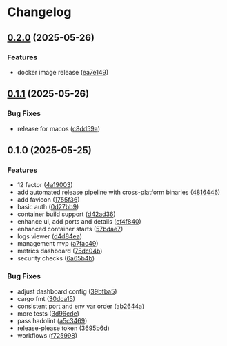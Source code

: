 # Changelog

## [0.2.0](https://github.com/OscillateLabsLLC/simple-docker-manager/compare/v0.1.1...v0.2.0) (2025-05-26)


### Features

* docker image release ([ea7e149](https://github.com/OscillateLabsLLC/simple-docker-manager/commit/ea7e149a1f5eb052d632601b3cc138816d79429e))

## [0.1.1](https://github.com/OscillateLabsLLC/simple-docker-manager/compare/v0.1.0...v0.1.1) (2025-05-26)


### Bug Fixes

* release for macos ([c8dd59a](https://github.com/OscillateLabsLLC/simple-docker-manager/commit/c8dd59a313213f341697239027bbe33bf601db83))

## 0.1.0 (2025-05-25)


### Features

* 12 factor ([4a19003](https://github.com/OscillateLabsLLC/simple-docker-manager/commit/4a19003735b4f8f5dc728de9a410a52bfaf163bd))
* add automated release pipeline with cross-platform binaries ([4816446](https://github.com/OscillateLabsLLC/simple-docker-manager/commit/481644622348c13f524f4d382fe752425f28aab4))
* add favicon ([1755f36](https://github.com/OscillateLabsLLC/simple-docker-manager/commit/1755f36b9a3f0a9f7a6619677541520778a977aa))
* basic auth ([0d27bb9](https://github.com/OscillateLabsLLC/simple-docker-manager/commit/0d27bb9b16e96d0f06fda7c6814f7bc295544ecb))
* container build support ([d42ad36](https://github.com/OscillateLabsLLC/simple-docker-manager/commit/d42ad36eda7be5a5e8845a7cfab1fee2b86d4642))
* enhance ui, add ports and details ([cf4f840](https://github.com/OscillateLabsLLC/simple-docker-manager/commit/cf4f84045c6398e5ad7c7b56cddcc7c802afd397))
* enhanced container starts ([57bdae7](https://github.com/OscillateLabsLLC/simple-docker-manager/commit/57bdae7ad66a97ccebf94fa9f80541c3a982af6a))
* logs viewer ([d4d84ea](https://github.com/OscillateLabsLLC/simple-docker-manager/commit/d4d84eacc4efaa4d90781e12d56987701205783c))
* management mvp ([a7fac49](https://github.com/OscillateLabsLLC/simple-docker-manager/commit/a7fac4970fb25b892faabdad552ae98512ae1fdb))
* metrics dashboard ([75dc04b](https://github.com/OscillateLabsLLC/simple-docker-manager/commit/75dc04b292aa89cb3cd4a30c8064180d11801637))
* security checks ([6a65b4b](https://github.com/OscillateLabsLLC/simple-docker-manager/commit/6a65b4bda5c58aad1cc824b0bd5cce1b9564696d))


### Bug Fixes

* adjust dashboard config ([39bfba5](https://github.com/OscillateLabsLLC/simple-docker-manager/commit/39bfba59f5fbad0e7b9be9ba3e7b670951fafd03))
* cargo fmt ([30dca15](https://github.com/OscillateLabsLLC/simple-docker-manager/commit/30dca15ad27df5d50e47a083717678d459cc88b9))
* consistent port and env var order ([ab2644a](https://github.com/OscillateLabsLLC/simple-docker-manager/commit/ab2644a06d2cbbcca746eab951c44ee6cee45369))
* more tests ([3d96cde](https://github.com/OscillateLabsLLC/simple-docker-manager/commit/3d96cde8cc7d01c6e4e11bff5be9fb73079dd9d7))
* pass hadolint ([a5c3469](https://github.com/OscillateLabsLLC/simple-docker-manager/commit/a5c3469bb6eff3bc8672a725336603684ddcab65))
* release-please token ([3695b6d](https://github.com/OscillateLabsLLC/simple-docker-manager/commit/3695b6d757f456e9124a3a26be4a84911e3b75df))
* workflows ([f725998](https://github.com/OscillateLabsLLC/simple-docker-manager/commit/f72599870c61ba9d259a0ebb385026eaa85fde9a))
